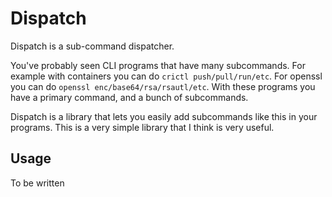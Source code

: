 # Dispatch

Dispatch is a sub-command dispatcher.

You've probably seen CLI programs that have many subcommands.
For example with containers you can do `crictl push/pull/run/etc`.
For openssl you can do `openssl enc/base64/rsa/rsautl/etc`.
With these programs you have a primary command, and a bunch of subcommands.

Dispatch is a library that lets you easily add subcommands like this in your programs.
This is a very simple library that I think is very useful.

## Usage

To be written